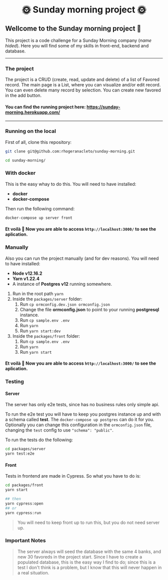 <div align="center">
  <h1>🌞 Sunday morning project 🌞</h1>
</div>

## Wellcome to the Sunday morning project 🌈

This project is a code challenge for a Sunday Morning company (_name hided_). Here you will find some of my skills in front-end, backend and database.

---

### The project

The project is a CRUD (create, read, update and delete) of a list of Favored record.
The main page is a List, where you can visualize and/or edit record. You can even delete many record by selection. You can create new favored in the add button.

#### You can find the running project here: https://sunday-morning.herokuapp.com/

---

### Running on the local

First of all, clone this repository:

```sh
git clone git@github.com:rhogeranacleto/sunday-morning.git

cd sunday-morning/
```

### With docker

This is the easy whay to do this. You will need to have installed:

- **docker**
- **docker-compose**

Then run the following command:

```sh
docker-compose up server front
```

#### Et voilà 🌈 Now you are able to access `http://localhost:3000/` to see the aplication.

### Manually

Also you can run the project manually (and for dev reasons). You will need to have installed:

- **Node v12.16.2**
- **Yarn v1.22.4**
- A instance of **Postgres v12** running somewhere.

1. Run in the root path `yarn`
1. Inside the `packages/server` folder:
   1. Run `cp ormconfig.dev.json ormconfig.json`
   1. Change the file **ormconfig.json** to point to your running **postgresql** instance.
   1. Run `cp sample.env .env`
   1. Run `yarn`
   1. Run `yarn start:dev`
1. Inside the `packages/front` folder:
   1. Run `cp sample.env .env`
   1. Run `yarn`
   1. Run `yarn start`

#### Et voilà 🌈 Now you are able to access `http://localhost:3000/` to see the aplication.

### Testing

#### Server

The server has only e2e tests, since has no business rules only simple api.

To run the e2e test you will have to keep you postgres instance up and with a schema called **test**. The `docker-compose up postgres` can do it for you. Optionally you can change this configuration in the `ormconfig.json` file, changing the `test` config to use `"schema": "public"`.

To run the tests do the following:

```sh
cd packages/server
yarn test:e2e
```

#### Front

Tests in frontend are made in Cypress. So what you have to do is:

```sh
cd packages/front
yarn start

## then
yarn cypress:open
## or
yarn cypress:run
```

> You will need to keep front up to run this, but you do not need server up.

### Important Notes

> The server always will seed the database with the same 4 banks, and new 30 favoreds in the project start. Since I have to create a populated database, this is the easy way I find to do; since this is a test I don't think is a problem, but I know that this will never happen in a real situation.
